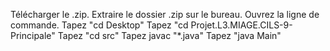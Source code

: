 Télécharger le .zip.
Extraire le dossier .zip sur le bureau.
Ouvrez la ligne de commande.
Tapez "cd Desktop"
Tapez "cd Projet.L3.MIAGE.CILS-9-Principale"
Tapez "cd src"
Tapez javac "*.java"
Tapez "java Main"
